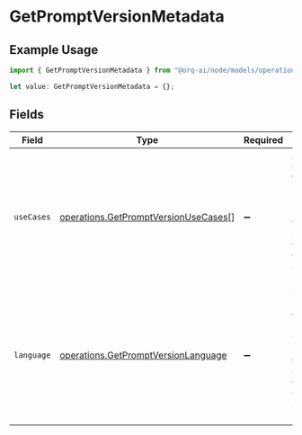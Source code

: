 # GetPromptVersionMetadata

## Example Usage

```typescript
import { GetPromptVersionMetadata } from "@orq-ai/node/models/operations";

let value: GetPromptVersionMetadata = {};
```

## Fields

| Field                                                                                                                     | Type                                                                                                                      | Required                                                                                                                  | Description                                                                                                               |
| ------------------------------------------------------------------------------------------------------------------------- | ------------------------------------------------------------------------------------------------------------------------- | ------------------------------------------------------------------------------------------------------------------------- | ------------------------------------------------------------------------------------------------------------------------- |
| `useCases`                                                                                                                | [operations.GetPromptVersionUseCases](../../models/operations/getpromptversionusecases.md)[]                              | :heavy_minus_sign:                                                                                                        | A list of use cases that the prompt is meant to be used for. Use this field to categorize the prompt for your own purpose |
| `language`                                                                                                                | [operations.GetPromptVersionLanguage](../../models/operations/getpromptversionlanguage.md)                                | :heavy_minus_sign:                                                                                                        | The language that the prompt is written in. Use this field to categorize the prompt for your own purpose                  |